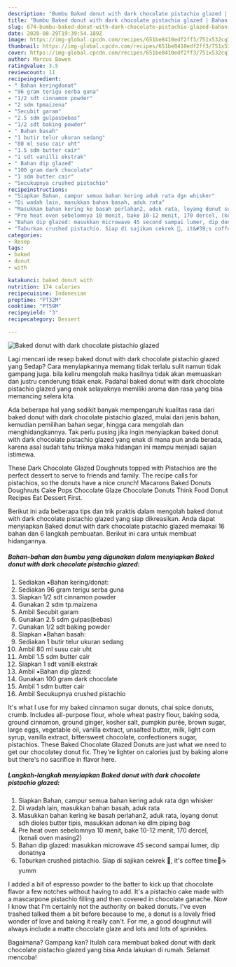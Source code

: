 ```yaml
---
description: "Bumbu Baked donut with dark chocolate pistachio glazed | Bahan Membuat Baked donut with dark chocolate pistachio glazed Yang Sempurna"
title: "Bumbu Baked donut with dark chocolate pistachio glazed | Bahan Membuat Baked donut with dark chocolate pistachio glazed Yang Sempurna"
slug: 674-bumbu-baked-donut-with-dark-chocolate-pistachio-glazed-bahan-membuat-baked-donut-with-dark-chocolate-pistachio-glazed-yang-sempurna
date: 2020-08-29T19:39:54.189Z
image: https://img-global.cpcdn.com/recipes/651be8410edf2ff3/751x532cq70/baked-donut-with-dark-chocolate-pistachio-glazed-foto-resep-utama.jpg
thumbnail: https://img-global.cpcdn.com/recipes/651be8410edf2ff3/751x532cq70/baked-donut-with-dark-chocolate-pistachio-glazed-foto-resep-utama.jpg
cover: https://img-global.cpcdn.com/recipes/651be8410edf2ff3/751x532cq70/baked-donut-with-dark-chocolate-pistachio-glazed-foto-resep-utama.jpg
author: Marcus Bowen
ratingvalue: 3.5
reviewcount: 11
recipeingredient:
- " Bahan keringdonat"
- "96 gram terigu serba guna"
- "1/2 sdt cinnamon powder"
- "2 sdm tpmaizena"
- "Secubit garam"
- "2.5 sdm gulpasbebas"
- "1/2 sdt baking powder"
- " Bahan basah"
- "1 butir telur ukuran sedang"
- "80 ml susu cair uht"
- "1.5 sdm butter cair"
- "1 sdt vanilli ekstrak"
- " Bahan dip glazed"
- "100 gram dark chocolate"
- "1 sdm butter cair"
- "Secukupnya crushed pistachio"
recipeinstructions:
- "Siapkan Bahan, campur semua bahan kering aduk rata dgn whisker"
- "Di wadah lain, masukkan bahan basah, aduk rata"
- "Masukkan bahan kering ke basah perlahan2, aduk rata, loyang donut sdh dioles butter tipis, masukkan adonan ke dlm piping bag"
- "Pre heat oven sebelomnya 10 menit, bake 10-12 menit, 170 dercel, (kenali oven masing2)"
- "Bahan dip glazed: masukkan microwave 45 second sampai lumer, dip donatnya"
- "Taburkan crushed pistachio. Siap di sajikan cekrek 📸, it&#39;s coffee time🍩☕yumm"
categories:
- Resep
tags:
- baked
- donut
- with

katakunci: baked donut with 
nutrition: 174 calories
recipecuisine: Indonesian
preptime: "PT32M"
cooktime: "PT59M"
recipeyield: "3"
recipecategory: Dessert

---
```



![Baked donut with dark chocolate pistachio glazed](https://img-global.cpcdn.com/recipes/651be8410edf2ff3/751x532cq70/baked-donut-with-dark-chocolate-pistachio-glazed-foto-resep-utama.jpg)

Lagi mencari ide resep baked donut with dark chocolate pistachio glazed yang Sedap? Cara menyiapkannya memang tidak terlalu sulit namun tidak gampang juga. bila keliru mengolah maka hasilnya tidak akan memuaskan dan justru cenderung tidak enak. Padahal baked donut with dark chocolate pistachio glazed yang enak selayaknya memiliki aroma dan rasa yang bisa memancing selera kita.

Ada beberapa hal yang sedikit banyak mempengaruhi kualitas rasa dari baked donut with dark chocolate pistachio glazed, mulai dari jenis bahan, kemudian pemilihan bahan segar, hingga cara mengolah dan menghidangkannya. Tak perlu pusing jika ingin menyiapkan baked donut with dark chocolate pistachio glazed yang enak di mana pun anda berada, karena asal sudah tahu triknya maka hidangan ini mampu menjadi sajian istimewa.

These Dark Chocolate Glazed Doughnuts topped with Pistachios are the perfect dessert to serve to friends and family. The recipe calls for pistachios, so the donuts have a nice crunch! Macarons Baked Donuts Doughnuts Cake Pops Chocolate Glaze Chocolate Donuts Think Food Donut Recipes Eat Dessert First.


Berikut ini ada beberapa tips dan trik praktis dalam mengolah baked donut with dark chocolate pistachio glazed yang siap dikreasikan. Anda dapat menyiapkan Baked donut with dark chocolate pistachio glazed memakai 16 bahan dan 6 langkah pembuatan. Berikut ini cara untuk membuat hidangannya.

<!--inarticleads1-->

##### Bahan-bahan dan bumbu yang digunakan dalam menyiapkan Baked donut with dark chocolate pistachio glazed:

1. Sediakan  ▪️Bahan kering/donat:
1. Sediakan 96 gram terigu serba guna
1. Siapkan 1/2 sdt cinnamon powder
1. Gunakan 2 sdm tp.maizena
1. Ambil Secubit garam
1. Gunakan 2.5 sdm gulpas(bebas)
1. Gunakan 1/2 sdt baking powder
1. Siapkan  ▪️Bahan basah:
1. Sediakan 1 butir telur ukuran sedang
1. Ambil 80 ml susu cair uht
1. Ambil 1.5 sdm butter cair
1. Siapkan 1 sdt vanilli ekstrak
1. Ambil  ▪️Bahan dip glazed:
1. Gunakan 100 gram dark chocolate
1. Ambil 1 sdm butter cair
1. Ambil Secukupnya crushed pistachio


It&#39;s what I use for my baked cinnamon sugar donuts, chai spice donuts, crumb. Includes all-purpose flour, whole wheat pastry flour, baking soda, ground cinnamon, ground ginger, kosher salt, pumpkin purée, brown sugar, large eggs, vegetable oil, vanilla extract, unsalted butter, milk, light corn syrup, vanilla extract, bittersweet chocolate, confectioners sugar, pistachios. These Baked Chocolate Glazed Donuts are just what we need to get our chocolatey donut fix. They&#39;re lighter on calories just by baking alone but there&#39;s no sacrifice in flavor here. 

<!--inarticleads2-->

##### Langkah-langkah menyiapkan Baked donut with dark chocolate pistachio glazed:

1. Siapkan Bahan, campur semua bahan kering aduk rata dgn whisker
1. Di wadah lain, masukkan bahan basah, aduk rata
1. Masukkan bahan kering ke basah perlahan2, aduk rata, loyang donut sdh dioles butter tipis, masukkan adonan ke dlm piping bag
1. Pre heat oven sebelomnya 10 menit, bake 10-12 menit, 170 dercel, (kenali oven masing2)
1. Bahan dip glazed: masukkan microwave 45 second sampai lumer, dip donatnya
1. Taburkan crushed pistachio. Siap di sajikan cekrek 📸, it&#39;s coffee time🍩☕yumm


I added a bit of espresso powder to the batter to kick up that chocolate flavor a few notches without having to add. It&#39;s a pistachio cake made with a mascarpone pistachio filling and then covered in chocolate ganache. Now I know that I&#39;m certainly not the authority on baked donuts. I&#39;ve even trashed talked them a bit before because to me, a donut is a lovely fried wonder of love and baking it really can&#39;t. For me, a good doughnut will always include a matte chocolate glaze and lots and lots of sprinkles. 

Bagaimana? Gampang kan? Itulah cara membuat baked donut with dark chocolate pistachio glazed yang bisa Anda lakukan di rumah. Selamat mencoba!
